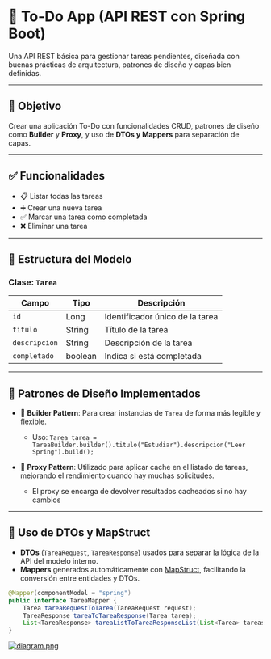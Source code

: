# 📝 To-Do App (API REST con Spring Boot)

Una API REST básica para gestionar tareas pendientes, diseñada con buenas prácticas de arquitectura, patrones de diseño y capas bien definidas.

---

## 🎯 Objetivo

Crear una aplicación To-Do con funcionalidades CRUD, patrones de diseño como **Builder** y **Proxy**, y uso de **DTOs y Mappers** para separación de capas.

---

## ✅ Funcionalidades

- 📋 Listar todas las tareas
- ➕ Crear una nueva tarea
- ✅ Marcar una tarea como completada
- ❌ Eliminar una tarea

---

## 🧱 Estructura del Modelo

### Clase: `Tarea`

| Campo         | Tipo     | Descripción                      |
|---------------|----------|----------------------------------|
| `id`          | Long     | Identificador único de la tarea |
| `titulo`      | String   | Título de la tarea              |
| `descripcion` | String   | Descripción de la tarea         |
| `completado`  | boolean  | Indica si está completada       |

---

## 🧩 Patrones de Diseño Implementados

- 🧱 **Builder Pattern**: Para crear instancias de `Tarea` de forma más legible y flexible.
  - Uso: `Tarea tarea = TareaBuilder.builder().titulo("Estudiar").descripcion("Leer Spring").build();`
  
- 🧠 **Proxy Pattern**: Utilizado para aplicar cache en el listado de tareas, mejorando el rendimiento cuando hay muchas solicitudes.
  - El proxy se encarga de devolver resultados cacheados si no hay cambios

---

## 🔄 Uso de DTOs y MapStruct

- **DTOs** (`TareaRequest`, `TareaResponse`) usados para separar la lógica de la API del modelo interno.
- **Mappers** generados automáticamente con [MapStruct](https://mapstruct.org/), facilitando la conversión entre entidades y DTOs.

```java
@Mapper(componentModel = "spring")
public interface TareaMapper {
    Tarea tareaRequestToTarea(TareaRequest request);
    TareaResponse tareaToTareaResponse(Tarea tarea);
    List<TareaResponse> tareaListToTareaResponseList(List<Tarea> tareas);
}
```

[![diagram.png](https://i.postimg.cc/rwDQvRXs/diagram.png)](https://postimg.cc/9Djd9MfH)
